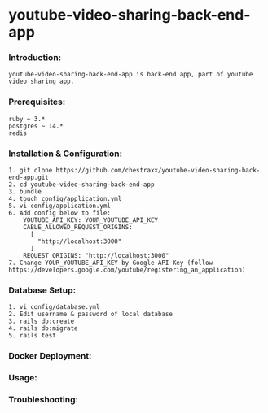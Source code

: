# youtube-video-sharing-back-end-app

### Introduction:

    youtube-video-sharing-back-end-app is back-end app, part of youtube video sharing app.

### Prerequisites:

    ruby ~ 3.*
    postgres ~ 14.*
    redis

### Installation & Configuration:

    1. git clone https://github.com/chestraxx/youtube-video-sharing-back-end-app.git
    2. cd youtube-video-sharing-back-end-app
    3. bundle
    4. touch config/application.yml
    5. vi config/application.yml
    6. Add config below to file:
        YOUTUBE_API_KEY: YOUR_YOUTUBE_API_KEY
        CABLE_ALLOWED_REQUEST_ORIGINS:
          [
            "http://localhost:3000"
          ]
        REQUEST_ORIGINS: "http://localhost:3000"
    7. Change YOUR_YOUTUBE_API_KEY by Google API Key (follow https://developers.google.com/youtube/registering_an_application)

### Database Setup:

    1. vi config/database.yml
    2. Edit username & password of local database
    3. rails db:create
    4. rails db:migrate
    5. rails test

### Docker Deployment:

### Usage:

### Troubleshooting:
